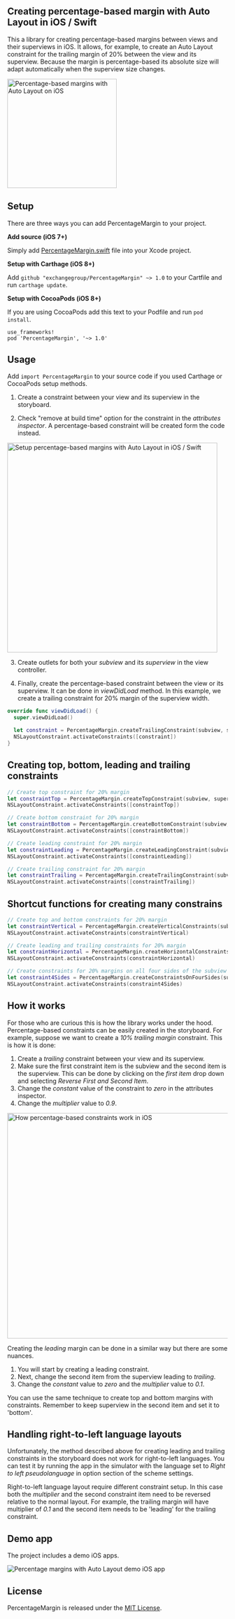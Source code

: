 ## Creating percentage-based margin with Auto Layout in iOS / Swift

This a library for creating percentage-based margins between views and their superviews in iOS. It allows, for example, to create an Auto Layout constraint for the trailing margin of 20% between the view and its superview. Because the margin is percentage-based its absolute size will adapt automatically when the superview size changes.

<img src='https://raw.githubusercontent.com/exchangegroup/PercentageMargin/master/Graphics/overview.png' width='250' alt='Percentage-based margins with Auto Layout on iOS'>


## Setup

There are three ways you can add PercentageMargin to your project.

**Add source (iOS 7+)**

Simply add [PercentageMargin.swift](https://github.com/exchangegroup/PercentageMargin/blob/master/PercentageMargin/PercentageMargin.swift) file into your Xcode project.

**Setup with Carthage (iOS 8+)**

Add `github "exchangegroup/PercentageMargin" ~> 1.0` to your Cartfile and run `carthage update`.

**Setup with CocoaPods (iOS 8+)**

If you are using CocoaPods add this text to your Podfile and run `pod install`.

    use_frameworks!
    pod 'PercentageMargin', '~> 1.0'


## Usage

Add `import PercentageMargin` to your source code if you used Carthage or CocoaPods setup methods.

1) Create a constraint between your view and its superview in the storyboard.

2) Check "remove at build time" option for the constraint in the *attributes inspector*. A percentage-based constraint will be created form the code instead.

<img src='https://raw.githubusercontent.com/exchangegroup/PercentageMargin/master/Graphics/setup_layout_constraint.png' width='480' alt='Setup percentage-based margins with Auto Layout in iOS / Swift'>

3) Create outlets for both your *subview* and its *superview* in the view controller.

4) Finally, create the percentage-based constraint between the view or its superview. It can be done in *viewDidLoad* method. In this example, we create a trailing constraint for 20% margin of the superview width.

```Swift
override func viewDidLoad() {
  super.viewDidLoad()

  let constraint = PercentageMargin.createTrailingConstraint(subview, superview: superview, marginPercentage: 20)
  NSLayoutConstraint.activateConstraints([constraint])
}
```

## Creating top, bottom, leading and trailing constraints

```Swift
// Create top constraint for 20% margin
let constraintTop = PercentageMargin.createTopConstraint(subview, superview: superview, marginPercentage: 20)
NSLayoutConstraint.activateConstraints([constraintTop])

// Create bottom constraint for 20% margin
let constraintBottom = PercentageMargin.createBottomConstraint(subview, superview: superview, marginPercentage: 20)
NSLayoutConstraint.activateConstraints([constraintBottom])

// Create leading constraint for 20% margin
let constraintLeading = PercentageMargin.createLeadingConstraint(subview, superview: superview, marginPercentage: 20)
NSLayoutConstraint.activateConstraints([constraintLeading])

// Create trailing constraint for 20% margin
let constraintTrailing = PercentageMargin.createTrailingConstraint(subview, superview: superview, marginPercentage: 20)
NSLayoutConstraint.activateConstraints([constraintTrailing])
```

## Shortcut functions for creating many constrains

```Swift
// Create top and bottom constraints for 20% margin
let constraintVertical = PercentageMargin.createVerticalConstraints(subview, superview: superview, marginPercentage: 20)
NSLayoutConstraint.activateConstraints(constraintVertical)

// Create leading and trailing constraints for 20% margin
let constraintHorizontal = PercentageMargin.createHorizontalConstraints(subview, superview: superview, marginPercentage: 20)
NSLayoutConstraint.activateConstraints(constraintHorizontal)

// Create constraints for 20% margins on all four sides of the subview
let constraint4Sides = PercentageMargin.createConstraintsOnFourSides(subview, superview: superview, marginPercentage: 20)
NSLayoutConstraint.activateConstraints(constraint4Sides)
```

## How it works

For those who are curious this is how the library works under the hood. Percentage-based constraints can be easily created in the storyboard.
For example, suppose we want to create a *10% trailing margin* constraint. This is how it is done:

1. Create a *trailing* constraint between your view and its superview.
1. Make sure the first constraint item is the subview and the second item is the superview. This can be done by clicking on the *first item* drop down and selecting *Reverse First and Second Item*.
1. Change the *constant* value of the constraint to *zero* in the attributes inspector.
1. Change the *multiplier* value to *0.9*.

<img src='https://raw.githubusercontent.com/exchangegroup/PercentageMargin/master/Graphics/percentage_based_constraints_how_it_works.png' width='516' alt='How percentage-based constraints work in iOS'>

Creating the *leading* margin can be done in a similar way but there are some nuances.

1. You will start by creating a leading constraint.
1. Next, change the second item from the superview leading to *trailing*.
1. Change the *constant* value to *zero* and the *multiplier* value to *0.1*.

You can use the same technique to create top and bottom margins with constraints. Remember to keep superview in the second item and set it to 'bottom'.

## Handling right-to-left language layouts

Unfortunately, the method described above for creating leading and trailing constraints in the storyboard does not work for right-to-left languages. You can test it by running the app in the simulator with the language set to *Right to left pseudolanguage* in option section of the scheme settings.

Right-to-left language layout require different constraint setup. In this case both the *multiplier* and the second constraint item need to be reversed relative to the normal layout. For example, the trailing margin will have multiplier of *0.1* and the second item needs to be 'leading' for the trailing constraint.

## Demo app

The project includes a demo iOS apps.

<img src='https://raw.githubusercontent.com/exchangegroup/PercentageMargin/master/Graphics/percentage_margin_auto_layout.gif' alt='Percentage margins with Auto Layout demo iOS app'>

## License

PercentageMargin is released under the [MIT License](LICENSE).